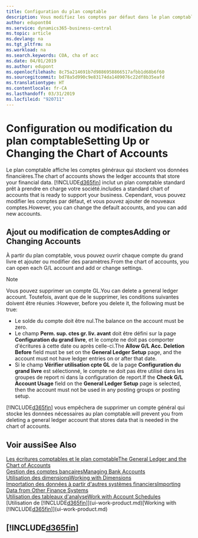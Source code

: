 ```yaml
---
title: Configuration du plan comptable
description: Vous modifiez les comptes par défaut dans le plan comptable, et vous pouvez ajouter de nouveaux comptes.
author: edupont04
ms.service: dynamics365-business-central
ms.topic: article
ms.devlang: na
ms.tgt_pltfrm: na
ms.workload: na
ms.search.keywords: COA, cha of acc
ms.date: 04/01/2019
ms.author: edupont
ms.openlocfilehash: 8c75a214691b7d9886958866517afbb1d68b6f60
ms.sourcegitcommit: bd78a5d990c9e83174da1409076c22df8b35eafd
ms.translationtype: HT
ms.contentlocale: fr-CA
ms.lasthandoff: 03/31/2019
ms.locfileid: "920711"
---
```

# <a name="setting-up-or-changing-the-chart-of-accounts"></a><span data-ttu-id="e89d4-103">Configuration ou modification du plan comptable</span><span class="sxs-lookup"><span data-stu-id="e89d4-103">Setting Up or Changing the Chart of Accounts</span></span>
<span data-ttu-id="e89d4-104">Le plan comptable affiche les comptes généraux qui stockent vos données financières.</span><span class="sxs-lookup"><span data-stu-id="e89d4-104">The chart of accounts shows the ledger accounts that store your financial data.</span></span> [!INCLUDE[d365fin](includes/d365fin_md.md)] <span data-ttu-id="e89d4-105">inclut un plan comptable standard prêt à prendre en charge votre société.</span><span class="sxs-lookup"><span data-stu-id="e89d4-105">includes a standard chart of accounts that is ready to support your business.</span></span>
<span data-ttu-id="e89d4-106">Cependant, vous pouvez modifier les comptes par défaut, et vous pouvez ajouter de nouveaux comptes.</span><span class="sxs-lookup"><span data-stu-id="e89d4-106">However, you can change the default accounts, and you can add new accounts.</span></span>  

## <a name="adding-or-changing-accounts"></a><span data-ttu-id="e89d4-107">Ajout ou modification de comptes</span><span class="sxs-lookup"><span data-stu-id="e89d4-107">Adding or Changing Accounts</span></span>
<span data-ttu-id="e89d4-108">À partir du plan comptable, vous pouvez ouvrir chaque compte du grand livre et ajouter ou modifier des paramètres.</span><span class="sxs-lookup"><span data-stu-id="e89d4-108">From the chart of accounts, you can open each G/L account and add or change settings.</span></span>

> [!NOTE]  
>   <span data-ttu-id="e89d4-109">Vous pouvez supprimer un compte GL.</span><span class="sxs-lookup"><span data-stu-id="e89d4-109">You can delete a general ledger account.</span></span> <span data-ttu-id="e89d4-110">Toutefois, avant que de le supprimer, les conditions suivantes doivent être réunies :</span><span class="sxs-lookup"><span data-stu-id="e89d4-110">However, before you delete it, the following must be true:</span></span>  
>  
>   * <span data-ttu-id="e89d4-111">Le solde du compte doit être nul.</span><span class="sxs-lookup"><span data-stu-id="e89d4-111">The balance on the account must be zero.</span></span>  
>   * <span data-ttu-id="e89d4-112">Le champ **Perm. sup. ctes gr. liv. avant** doit être défini sur la page **Configuration du grand livre**, et le compte ne doit pas comporter d'écritures à cette date ou après celle-ci.</span><span class="sxs-lookup"><span data-stu-id="e89d4-112">The **Allow G/L Acc. Deletion Before** field must be set on the **General Ledger Setup** page, and the account must not have ledger entries on or after that date.</span></span>  
>   * <span data-ttu-id="e89d4-113">Si le champ **Vérifier utilisation cpte GL** de la page **Configuration du grand livre** est sélectionné, le compte ne doit pas être utilisé dans les groupes de report ni dans la configuration de report.</span><span class="sxs-lookup"><span data-stu-id="e89d4-113">If the **Check G/L Account Usage** field on the **General Ledger Setup** page is selected, then the account must not be used in any posting groups or posting setup.</span></span>  

[!INCLUDE[d365fin](includes/d365fin_md.md)] <span data-ttu-id="e89d4-114">vous empêchera de supprimer un compte général qui stocke les données nécessaires au plan comptable.</span><span class="sxs-lookup"><span data-stu-id="e89d4-114">will prevent you from deleting a general ledger account that stores data that is needed in the chart of accounts.</span></span>  

## <a name="see-also"></a><span data-ttu-id="e89d4-115">Voir aussi</span><span class="sxs-lookup"><span data-stu-id="e89d4-115">See Also</span></span>
[<span data-ttu-id="e89d4-116">Les écritures comptables et le plan comptable</span><span class="sxs-lookup"><span data-stu-id="e89d4-116">The General Ledger and the Chart of Accounts</span></span>](finance-general-ledger.md)  
[<span data-ttu-id="e89d4-117">Gestion des comptes bancaires</span><span class="sxs-lookup"><span data-stu-id="e89d4-117">Managing Bank Accounts</span></span>](bank-manage-bank-accounts.md)  
[<span data-ttu-id="e89d4-118">Utilisation des dimensions</span><span class="sxs-lookup"><span data-stu-id="e89d4-118">Working with Dimensions</span></span>](finance-dimensions.md)  
[<span data-ttu-id="e89d4-119">Importation des données à partir d'autres systèmes financiers</span><span class="sxs-lookup"><span data-stu-id="e89d4-119">Importing Data from Other Finance Systems</span></span>](across-import-data-configuration-packages.md)  
[<span data-ttu-id="e89d4-120">Utilisation des tableaux d'analyse</span><span class="sxs-lookup"><span data-stu-id="e89d4-120">Work with Account Schedules</span></span>](bi-how-work-account-schedule.md)  
<span data-ttu-id="e89d4-121">[Utilisation de [!INCLUDE[d365fin](includes/d365fin_md.md)]](ui-work-product.md)</span><span class="sxs-lookup"><span data-stu-id="e89d4-121">[Working with [!INCLUDE[d365fin](includes/d365fin_md.md)]](ui-work-product.md)</span></span>  

## [!INCLUDE[d365fin](includes/free_trial_md.md)]
